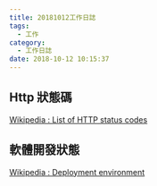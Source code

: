 ```yaml
---
title: 20181012工作日誌
tags:
  - 工作
category:
  - 工作日誌
date: 2018-10-12 10:15:37
---
```

## Http 狀態碼 ##

[Wikipedia : List of HTTP status codes](https://en.wikipedia.org/wiki/List_of_HTTP_status_codes)

## 軟體開發狀態 ##

[Wikipedia : Deployment environment](https://en.wikipedia.org/wiki/Deployment_environment)